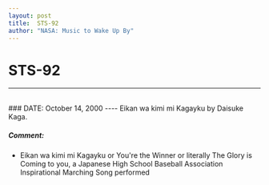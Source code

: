```yaml
---
layout: post
title:  STS-92
author: "NASA: Music to Wake Up By"
---
```


# STS-92
----
<br/>
### DATE: October 14, 2000
----
Eikan wa kimi mi Kagayku by Daisuke Kaga.

##### Comment:
* Eikan wa kimi mi Kagayku or You're the Winner or literally The Glory is Coming to you, a Japanese High School Baseball Association Inspirational Marching Song performed
